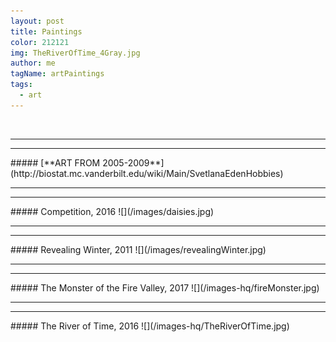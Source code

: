 ```yaml
---
layout: post
title: Paintings
color: 212121
img: TheRiverOfTime_4Gray.jpg
author: me
tagName: artPaintings
tags:
  - art
---
```


<!-- * some text
img: TheRiverOfTime_4Gray.jpg
<!-- # Under construction:  -->

<!-- [**Page with paintings**](mypaintingphotos) -->

<br>
<hr>
<hr>
#####   [**ART FROM 2005-2009**](http://biostat.mc.vanderbilt.edu/wiki/Main/SvetlanaEdenHobbies)
<br>
<hr>
<hr>
#####   Competition, 2016
![](/images/daisies.jpg)
<br>
<hr>
<hr>
#####  Revealing Winter, 2011                   
![](/images/revealingWinter.jpg)  
<br>
<hr>
<hr>
#####   The Monster of the Fire Valley, 2017
![](/images-hq/fireMonster.jpg)
<br>
<hr>
<hr>
#####  The River of Time, 2016                 
![](/images-hq/TheRiverOfTime.jpg)  
<br>

